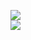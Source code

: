 [![](https://img.shields.io/badge/Made%20With-Github%20Spray-lightgrey.svg?style=for-the-badge&logo=github)](https://github.com/Annihil/github-spray#29601)  
[![](https://i.imgur.com/2DrTn0Z.gif)](https://github.com/Annihil/github-spray)